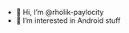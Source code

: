 - 👋 Hi, I’m @rholik-paylocity
- 👀 I’m interested in Android stuff

<!---
rholik-paylocity/rholik-paylocity is a ✨ special ✨ repository because its `README.md` (this file) appears on your GitHub profile.
You can click the Preview link to take a look at your changes.
--->
